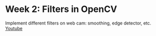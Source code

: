 # Week 2: Filters in OpenCV
Implement different filters on web cam: smoothing, edge detector, etc.
[Youtube](https://www.youtube.com/watch?v=JZyMm66vFDY)
